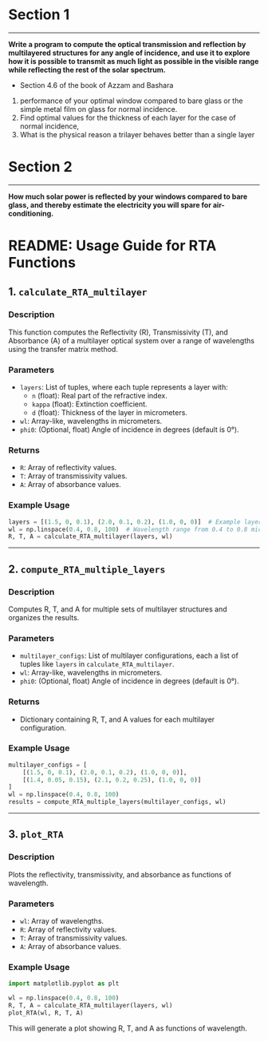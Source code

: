# Section 1 
---
**Write a program to compute the optical transmission and reflection by
multilayered structures for any angle of incidence, and use it to explore how it is possible to transmit as much light as possible in the visible range while reflecting the rest of the solar spectrum.**
- Section 4.6 of the book of Azzam and Bashara
1.  performance of your optimal window compared to bare glass or the simple metal film on glass for normal incidence.
2. Find optimal values for the thickness of each layer for the case of normal incidence,
3. What is the physical reason a trilayer behaves better than a single layer

# Section 2
---
**How much solar power is reflected by your windows compared to
bare glass, and thereby estimate the electricity you will spare for air-conditioning.**



# README: Usage Guide for RTA Functions

## 1. `calculate_RTA_multilayer`

### Description
This function computes the Reflectivity (R), Transmissivity (T), and Absorbance (A) of a multilayer optical system over a range of wavelengths using the transfer matrix method.

### Parameters
- `layers`: List of tuples, where each tuple represents a layer with:
  - `n` (float): Real part of the refractive index.
  - `kappa` (float): Extinction coefficient.
  - `d` (float): Thickness of the layer in micrometers.
- `wl`: Array-like, wavelengths in micrometers.
- `phi0`: (Optional, float) Angle of incidence in degrees (default is 0°).

### Returns
- `R`: Array of reflectivity values.
- `T`: Array of transmissivity values.
- `A`: Array of absorbance values.

### Example Usage
```python
layers = [(1.5, 0, 0.1), (2.0, 0.1, 0.2), (1.0, 0, 0)]  # Example layers
wl = np.linspace(0.4, 0.8, 100)  # Wavelength range from 0.4 to 0.8 micrometers
R, T, A = calculate_RTA_multilayer(layers, wl)
```

---

## 2. `compute_RTA_multiple_layers`

### Description
Computes R, T, and A for multiple sets of multilayer structures and organizes the results.

### Parameters
- `multilayer_configs`: List of multilayer configurations, each a list of tuples like `layers` in `calculate_RTA_multilayer`.
- `wl`: Array-like, wavelengths in micrometers.
- `phi0`: (Optional, float) Angle of incidence in degrees (default is 0°).

### Returns
- Dictionary containing R, T, and A values for each multilayer configuration.

### Example Usage
```python
multilayer_configs = [
    [(1.5, 0, 0.1), (2.0, 0.1, 0.2), (1.0, 0, 0)],
    [(1.4, 0.05, 0.15), (2.1, 0.2, 0.25), (1.0, 0, 0)]
]
wl = np.linspace(0.4, 0.8, 100)
results = compute_RTA_multiple_layers(multilayer_configs, wl)
```

---

## 3. `plot_RTA`

### Description
Plots the reflectivity, transmissivity, and absorbance as functions of wavelength.

### Parameters
- `wl`: Array of wavelengths.
- `R`: Array of reflectivity values.
- `T`: Array of transmissivity values.
- `A`: Array of absorbance values.

### Example Usage
```python
import matplotlib.pyplot as plt

wl = np.linspace(0.4, 0.8, 100)
R, T, A = calculate_RTA_multilayer(layers, wl)
plot_RTA(wl, R, T, A)
```

This will generate a plot showing R, T, and A as functions of wavelength.
